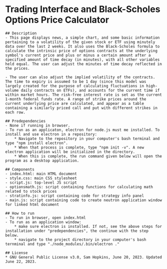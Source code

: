# Trading Interface and Black-Scholes Options Price Calculator

    ## Description
    - This page displays news, a simple chart, and some basic information pertaining to a volatility of the given stock or ETF using minutely data over the last 2 weeks. It also uses the Black-Scholes formula to calculate the intrinsic price of options contracts at the underlying symbol's current price and plus or minus a certain amount after a specified amount of time decay (in minutes), with all other variables held equal. The user can adjust the minutes of time decay reflected in the prices.
    
    - The user can also adjust the implied volatility of the contracts. The time to expiry is assumed to be 1 day (since this model was largely created for the purpose of calculating fluctuations in high-volume daily contracts on ETFs), and accounts for the current time if within market hours. The risk-free interest rate is set as the current 1-month federal funds rate. A range of strike prices around the current underlying price are calculated, and appear as a table containing a similarly priced call and put with different strikes in each row.

    ## Predependencies
    - None if running in browser.
    - To run as an applicaton, electron for node.js must me installed. To install and use electron in a repository:
        * Navigate to the repository in your computer's bash terminal and type "npm install electron".
        * When that process is complete, type "npm init -v". A new electron application will be initialized in the directory.
        * When this is complete, the run command given below will open the program as a desktop application.

    ## Components
    - index.html: main HTML document
    - style.css: main CSS stylesheet
    - script.js: top-level JS script
    - optionsmath.js: script containing functions for calculating math related to stock prices
    - stratinfo.js: script containing code for strategy info panel
    - main.js: script containing code to create neutron application window for linked html document

    ## How to run
    - To run in browser, open index.html
    - To run as an application window:
        * make sure electron is installed. If not, see the above steps for installation under "predependencies", the continue with the step below.
        * navigate to the project directory in your computer's bash ternminal and type "./node_modules/.bin/electron ."

    ## License
    * GNU General Public License v3.0, Sam Hopkins, June 20, 2023. Updated June 22, 2023.
